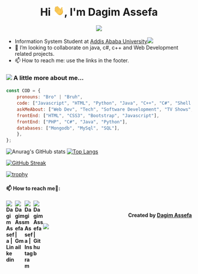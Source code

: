 <h1 align="center">Hi <img src="https://raw.githubusercontent.com/ABSphreak/ABSphreak/master/gifs/Hi.gif" width="30px">, I'm Dagim Assefa</h1>
<p align="center">
  <a href="https://dagimassefa.netlify.app/"><img src="https://readme-typing-svg.herokuapp.com?lines=Information+System+Undergraduate;Full+Stack+Software+Developer&center=true&width=500&height=50"></a>
</p>

- Information System Student at <a href="http://www.aau.edu.et/">Addis Ababa University</a><img src="https://media.giphy.com/media/fYSnHlufseco8Fh93Z/giphy.gif" width="30">
- 👯 I’m looking to collaborate on java, c#, c++ and Web Development related projects.
- 📫 How to reach me: use the links in the footer.




### <img src="https://media.giphy.com/media/VgCDAzcKvsR6OM0uWg/giphy.gif" width="50"> A little more about me...  

```javascript
const COD = {
    pronouns: "Bro" | "Bruh",
    code: ["Javascript", "HTML", "Python", "Java", "C++", "C#", "Shell Scripting", "PHP", "GIT"],
    askMeAbout: ["Web Dev", "Tech", "Software Development", "TV Shows", "Gaming"],
    frontEnd: ["HTML", "CSS3", "Bootstrap", "Javascript"],
    frontEnd: ["PHP", "C#", "Java", "Python"],
    databases: ["Mongodb", "MySql", "SQL"],
    },
};
```

![Anurag's GitHub stats](https://github-readme-stats.vercel.app/api?username=Dagimassefa&show_icons=true&theme=prussian)
[![Top Langs](https://github-readme-stats.vercel.app/api/top-langs/?username=Dagimassefa&layout=compact&langs_count=8)](https://github.com/anuraghazra/github-readme-stats)

[![GitHub Streak](https://streak-stats.demolab.com/?user=Dagimassefa&theme=dark)](https://git.io/streak-stats)

[![trophy](https://github-profile-trophy.vercel.app/?username=Dagimassefa&theme=dark_dimmed)](https://github.com/ryo-ma/github-profile-trophy)

 
<h4> 📫 How to reach me🤝: <h4>
  </hr>
  <a href="https://www.linkedin.com/in/dagim-assefa-71089022b">
   <img align="left" alt=" Dagim Assefa | Linkedin" width="24px" src="https://www.vectorlogo.zone/logos/linkedin/linkedin-icon.svg" />
  </a>
  <a href="mailto:kuku.assefa18@gmail.com">
    <img align="left" alt="Dagim Assefa | Gmail" width="26px" src="https://www.vectorlogo.zone/logos/gmail/gmail-icon.svg" />
  </a>
  <a href="https://www.instagram.com/assefa_dagim?r=nametag">
    <img align="left" alt="Dagim Assefa | Instagram" width="24px" src="https://www.vectorlogo.zone/logos/instagram/instagram-icon.svg" />
  </a>

   <a href="https://github.com/Dagimassefa">
    <img align="left" alt="Dagim Assefa | Github" width="26px" src="https://www.vectorlogo.zone/logos/github/github-tile.svg" />
  </a>
  <br>
  
<p align="right" > Created by <a href="https://dagimassefa.netlify.app/">Dagim Assefa</a> </p>
  
  ![](https://komarev.com/ghpvc/?username=Dagimassefa) 

<!---
Dagimassefa/Dagimassefa is a ✨ special ✨ repository because its `README.md` (this file) appears on your GitHub profile.
You can click the Preview link to take a look at your changes.
--->
